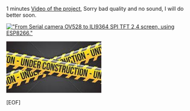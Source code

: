 1 minutes [Video of the project](https://www.youtube.com/embed/QwVgXGCW2NE), Sorry bad quality and no sound,
I will do better soon.

[!["From Serial camera OV528 to ILI9364 SPI TFT 2,4 screen, using ESP8266."](http://img.youtube.com/vi/QwVgXGCW2NE/0.jpg)](http://www.youtube.com/watch?v=QwVgXGCW2NE "From Serial camera OV528 to ILI9364 SPI TFT 2,4 screen, using ESP8266.")

<img src="https://github.com/fredericplante/JPEGDecoder/blob/master/Site_picture/construction.jpg" width="50%"/>

[EOF]
